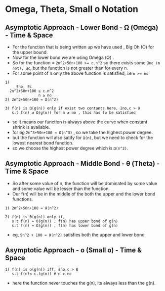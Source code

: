 # Omega, Theta, Small o Notation  

## Asymptotic Approach - Lower Bond - Ω (Omega) - Time & Space
- For the function that is being written up we have used , Big Oh (O) for the upper bound.
- Now for the lower bond we are using Omega (Ω) .
- So for the function = `2n^2+50n+100 >= c.n^2` so there exists some `∃no (n not), ∃c`, but the function is not greater than for every n.
- For some point of n only the above function is satisfied, i.e `n >= no`
```           
1)
     ∃no, ∃c
  2n^2+50n+100 ≥ c.n^2
               n ≥ no
2) 2n^2+50n+100 ≈ Ω(n^2)

3) f(n) is Ω(g(n)) only if exist two contants here, ∃no,c > 0
   s.t f(n) ≥ Ω(g(n)) for n ≥ no , this has to be satisfied
```
- so it means our function is always above the curve when constant shrink is available.
- for eg `2n^3+50n+100 ≈ Ω(n^3)` , so we take the highest power degree.
- but the function will also satify for `Ω(n)`, but we need to check for the lowest nearest bond function.
- so we choose the highest power degree which is `Ω(n^3)`.

## Asymptotic Approach - Middle Bond - θ (Theta) - Time & Space
- So after some value of n, the function will be dominated by some value and some value will be lesser than the function.
- Our f(n) will be in the middle of the both the upper and the lower bond functions.
```           
1) 2n^2+50n+100 ≈ θ(n^2)

2) f(n) is θ(g(n)) only if,
   s.t f(n) ≈ O(g(n)) , f(n) has upper bond of g(n)
   s.t f(n) ≈ Ω(g(n)) , f(n) has lower bond of g(n)
```
- eg, `5n^2 + 100 ≈ θ(n^2)` satisfies both the upper and lower bond.

## Asymptotic Approach - o (Small o) - Time & Space
```           
1) f(n) is o(g(n)) iff, ∃no,c > 0
   s.t f(n)< c.(g(n)) ∀ n ≥ no 
```
- here the function never touches the g(n), its always less than the g(n).
